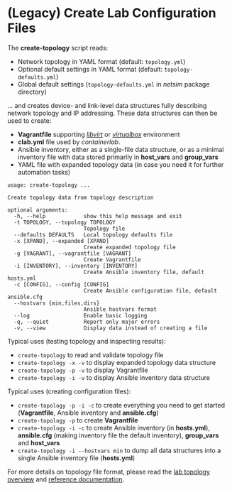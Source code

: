 # (Legacy) Create Lab Configuration Files

The **create-topology** script reads:

* Network topology in YAML format (default: `topology.yml`)
* Optional default settings in YAML format (default: `topology-defaults.yml`)
* Global default settings (`topology-defaults.yml` in *netsim* package directory)

... and creates device- and link-level data structures fully describing network topology and IP addressing. These data structures can then be used to create:

* **Vagrantfile** supporting *[libvirt](labs/libvirt.md)* or *[virtualbox](labs/virtualbox.md)* environment
* **clab.yml** file used by *containerlab*.
* Ansible inventory, either as a single-file data structure, or as a minimal inventory file with data stored primarily in **host_vars** and **group_vars**
* YAML file with expanded topology data (in case you need it for further automation tasks)

```
usage: create-topology ...

Create topology data from topology description

optional arguments:
  -h, --help            show this help message and exit
  -t TOPOLOGY, --topology TOPOLOGY
                        Topology file
  --defaults DEFAULTS   Local topology defaults file
  -x [XPAND], --expanded [XPAND]
                        Create expanded topology file
  -g [VAGRANT], --vagrantfile [VAGRANT]
                        Create Vagrantfile
  -i [INVENTORY], --inventory [INVENTORY]
                        Create Ansible inventory file, default hosts.yml
  -c [CONFIG], --config [CONFIG]
                        Create Ansible configuration file, default ansible.cfg
  --hostvars {min,files,dirs}
                        Ansible hostvars format
  --log                 Enable basic logging
  -q, --quiet           Report only major errors
  -v, --view            Display data instead of creating a file
```

Typical uses (testing topology and inspecting results):

* `create-topology` to read and validate topology file
* `create-topology -x -v` to display expanded topology data structure
* `create-topology -p -v` to display Vagrantfile 
* `create-topology -i -v` to display Ansible inventory data structure

Typical uses (creating configuration files):

* `create-topology -p -i -c` to create everything you need to get started (**Vagrantfile**, Ansible inventory and **ansible.cfg**)
* `create-topology -p` to create **Vagrantfile**
* `create-topology -i -c` to create Ansible inventory (in **hosts.yml**), **ansible.cfg** (making inventory file the default inventory), **group_vars** and **host_vars**
* `create-topology -i --hostvars min` to dump all data structures into a single Ansible inventory file (**hosts.yml**)

For more details on topology file format, please read the [lab topology overview](topology-overview.md) and [reference documentation](topology-reference.md).
